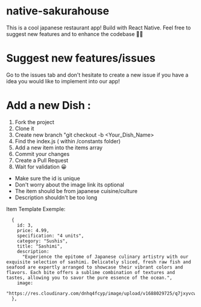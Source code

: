 # native-sakurahouse
This is a cool japanese restaurant app! Build with React Native. Feel free to suggest new features and to enhance the codebase 🌸🚀

# Suggest new features/issues

Go to the issues tab and don't hesitate to create a new issue if you have a idea you would like to implement into our app!

# Add a new Dish :

1. Fork the project
2. Clone it 
3. Create new branch "git checkout -b <Your_Dish_Name>
4. Find the index.js  ( within /constants folder)
5. Add a new item into the items array
6. Commit your changes
7. Create a Pull Request
8. Wait for validation 😀

- Make sure the id is unique
- Don't worry about the image link its optional
- The item should be from japanese cuisine/culture
- Description shouldn't be too long

Item Template Exemple: 
```
  {
    id: 3,
    price: 4.99,
    specification: "4 units",
    category: "Sushis",
    title: "Sashimi",
    description:
      "Experience the epitome of Japanese culinary artistry with our exquisite selection of sashimi. Delicately sliced, fresh raw fish and seafood are expertly arranged to showcase their vibrant colors and flavors. Each bite offers a sublime combination of textures and tastes, allowing you to savor the pure essence of the ocean.",
    image:
      "https://res.cloudinary.com/dnhq4fcyp/image/upload/v1688029725/q7jxyvcwn562tazjdbrw.jpg",
  },
```
